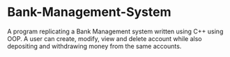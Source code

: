 # Bank-Management-System
A program replicating a Bank Management system written using C++ using OOP. A user can create, modify, view and delete account while also depositing and withdrawing money from the same accounts.
